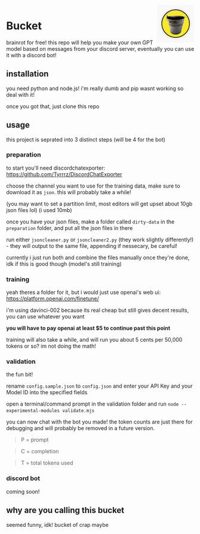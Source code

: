 <img src='bucket.jpg' width='100' align="right">

# Bucket

brainrot for free! this repo will help you make your own GPT model based on messages from your discord server, eventually you can use it with a discord bot!

## installation
you need python and node.js! i'm really dumb and pip wasnt working so deal with it!

once you got that, just clone this repo

## usage
this project is seprated into 3 distinct steps (will be 4 for the bot)

### preparation
to start you'll need discordchatexporter: https://github.com/Tyrrrz/DiscordChatExporter

choose the channel you want to use for the training data, make sure to download it as `json`. this will probably take a while!

(you may want to set a partition limit, most editors will get upset about 10gb json files lol) (i used 10mb)

once you have your json files, make a folder called `dirty-data` in the `preparation` folder, and put all the json files in there

run either `jsoncleaner.py` or `jsoncleaner2.py` (they work slightly differently!) - they will output to the same file, appending if nessecary, be careful!

currently i just run both and combine the files manually once they're done, idk if this is good though (model's still training)

### training

yeah theres a folder for it, but i would just use openai's web ui: https://platform.openai.com/finetune/

i'm using davinci-002 because its real cheap but still gives decent results, you can use whatever you want

**you will have to pay openai at least $5 to continue past this point**

training will also take a while, and will run you about 5 cents per 50,000 tokens or so? im not doing the math!
### validation
the fun bit!

rename `config.sample.json` to `config.json` and enter your API Key and your Model ID into the specified fields

open a terminal/command prompt in the validation folder and run `node --experimental-modules validate.mjs`

you can now chat with the bot you made! the token counts are just there for debugging and will probably be removed in a future version.

> P = prompt

> C = completion

> T = total tokens used

### discord bot

coming soon!


## why are you calling this bucket

seemed funny, idk! bucket of crap maybe


